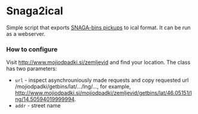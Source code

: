 Snaga2ical
==========

Simple script that exports [SNAGA-bins pickups](http://www.mojiodpadki.si/zemljevid) to ical format. It can be run as a webserver.


### How to configure

Visit http://www.mojiodpadki.si/zemljevid and find your location. The class has two parameters:
* ```url``` - inspect asynchrouniously made requests and copy requested url /mojiodpadki/getbins/lat/.../lng/..., for example, http://www.mojiodpadki.si/mojiodpadki/zemljevid/getbins/lat/46.05151/lng/14.50594019999994.
* ```addr``` - street name


